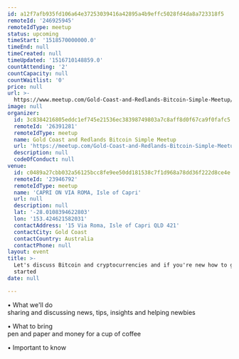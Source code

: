 ```yaml
---
id: a12f7afb935fd106a64e37253039416a42895a4b9effc5028fd4da8a723318f5
remoteId: '246925945'
remoteIdType: meetup
status: upcoming
timeStart: '1518570000000.0'
timeEnd: null
timeCreated: null
timeUpdated: '1516710148859.0'
countAttending: '2'
countCapacity: null
countWaitlist: '0'
price: null
url: >-
  https://www.meetup.com/Gold-Coast-and-Redlands-Bitcoin-Simple-Meetup/events/246925945/
image: null
organizer:
  id: 3c8384216805eddc1ef745e21536ec38398749803a7c8aff8d0f67ca9f0fafc5
  remoteId: '26391281'
  remoteIdType: meetup
  name: Gold Coast and Redlands Bitcoin Simple Meetup
  url: 'https://meetup.com/Gold-Coast-and-Redlands-Bitcoin-Simple-Meetup'
  description: null
  codeOfConduct: null
venue:
  id: c0489a27cbb032a56125bcc8fe9ee50dd181538c7f1d968a78dd36f222d8ce4e
  remoteId: '23946792'
  remoteIdType: meetup
  name: 'CAPRI ON VIA ROMA, Isle of Capri'
  url: null
  description: null
  lat: '-28.0108394622803'
  lon: '153.424621582031'
  contactAddress: '15 Via Roma, Isle of Capri QLD 421'
  contactCity: Gold Coast
  contactCountry: Australia
  contactPhone: null
layout: event
title: >-
  Let's discuss Bitcoin and cryptocurrencies and if you're new how to get
  started
date: null

---
```

<p>• What we'll do<br/>sharing and discussing news, tips, insights and helping newbies</p> <p>• What to bring<br/>pen and paper and money for a cup of coffee</p> <p>• Important to know</p> 
